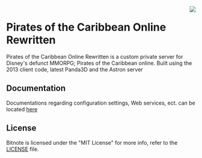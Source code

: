 <img src="https://avatars3.githubusercontent.com/u/29313215?v=3&s=200" align="right">

# Pirates of the Caribbean Online Rewritten

Pirates of the Caribbean Online Rewritten is a custom private server for Disney's defunct MMORPG; Pirates of the Caribbean online. Built using the 2013 client code, latest Panda3D and the Astron server

## Documentation
Documentations regarding configuration settings, Web services, ect. can be located <a href="https://github.com/thetestgame/Pirates-Online-Rewritten/wiki">here</a>

## License

Bitnote is licensed under the "MIT License" for more info, refer to the [LICENSE](LICENSE) file.
